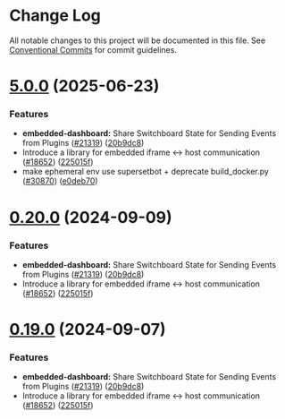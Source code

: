 # Change Log

All notable changes to this project will be documented in this file.
See [Conventional Commits](https://conventionalcommits.org) for commit guidelines.

# [5.0.0](https://github.com/apache/superset/compare/v2021.41.0...v5.0.0) (2025-06-23)

### Features

- **embedded-dashboard:** Share Switchboard State for Sending Events from Plugins ([#21319](https://github.com/apache/superset/issues/21319)) ([20b9dc8](https://github.com/apache/superset/commit/20b9dc84449969706efb94210bc11b2e43cc9a0f))
- Introduce a library for embedded iframe <-> host communication ([#18652](https://github.com/apache/superset/issues/18652)) ([225015f](https://github.com/apache/superset/commit/225015fd5a94c1a92cc9b110e3e3db5cd532d47b))
- make ephemeral env use supersetbot + deprecate build_docker.py ([#30870](https://github.com/apache/superset/issues/30870)) ([e0deb70](https://github.com/apache/superset/commit/e0deb704f945361110ae14aeba0c9a02a2ff8630))

# [0.20.0](https://github.com/apache/superset/compare/v2021.41.0...v0.20.0) (2024-09-09)

### Features

- **embedded-dashboard:** Share Switchboard State for Sending Events from Plugins ([#21319](https://github.com/apache/superset/issues/21319)) ([20b9dc8](https://github.com/apache/superset/commit/20b9dc84449969706efb94210bc11b2e43cc9a0f))
- Introduce a library for embedded iframe <-> host communication ([#18652](https://github.com/apache/superset/issues/18652)) ([225015f](https://github.com/apache/superset/commit/225015fd5a94c1a92cc9b110e3e3db5cd532d47b))

# [0.19.0](https://github.com/apache/superset/compare/v2021.41.0...v0.19.0) (2024-09-07)

### Features

- **embedded-dashboard:** Share Switchboard State for Sending Events from Plugins ([#21319](https://github.com/apache/superset/issues/21319)) ([20b9dc8](https://github.com/apache/superset/commit/20b9dc84449969706efb94210bc11b2e43cc9a0f))
- Introduce a library for embedded iframe <-> host communication ([#18652](https://github.com/apache/superset/issues/18652)) ([225015f](https://github.com/apache/superset/commit/225015fd5a94c1a92cc9b110e3e3db5cd532d47b))
